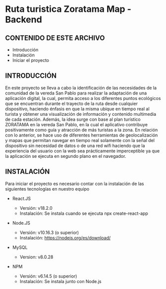 # Ruta turistica Zoratama Map - Backend

CONTENIDO DE ESTE ARCHIVO
---------------------

 * Introducción
 * Instalación
 * Iniciar el proyecto



INTRODUCCIÓN
------------

En este proyecto se lleva a cabo la identificación de las necesidades de la comunidad de la vereda San Pablo para realizar la adaptación de una aplicación digital, la cual, permita acceso a los diferentes puntos ecológicos que se encuentran durante el trayecto de la ruta desde cualquier dispositivo, haciendo énfasis en que la misma ubique en tiempo real al turista y obtener una visualización de información y contenido multimedia de cada estación.
Además, la idea surge con base al plan turístico ZORATAMA en la vereda San Pablo, en la cual el aplicativo contribuye positivamente como guía y atracción de más turistas a la zona. En relación con lo anterior, se hace uso de diferentes herramientas de geolocalización y mapas que permitan navegar en tiempo real solamente con la señal del dispositivo sin necesidad de datos o de una red wifi haciendo que la experiencia del usuario con la web sea prácticamente imperceptible ya que la aplicación se ejecuta en segundo plano en el navegador. 

INSTALACIÓN
------------

Para iniciar el proyecto es necesario contar con la instalación de las siguientes tecnologías en nuestro equipo

* React.JS 

  * Versión: v18.2.0
  * Instalación: Se instala cuando se ejecuta npx create-react-app

* Node.JS 

  * Versión: v10.16.3 (o superior)
  * Instalación: https://nodejs.org/es/download/

* MySQL 

  * Version: v8.0.28

* NPM 

  * Versión: v6.14.5 (o superior)
  * Instalación: Se instala junto con Node.js




